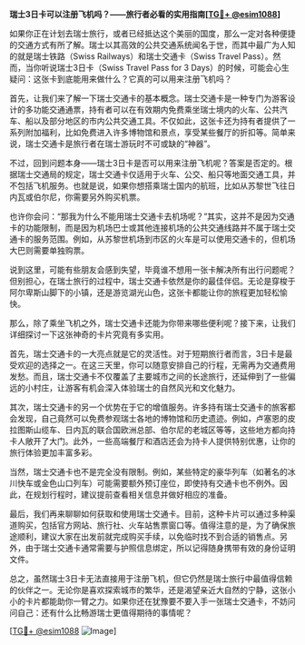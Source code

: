 **瑞士3日卡可以注册飞机吗？——旅行者必看的实用指南[[TG💪+ @esim1088](https://t.me/s/esim1088)]**

如果你正在计划去瑞士旅行，或者已经抵达这个美丽的国度，那么一定对各种便捷的交通方式有所了解。瑞士以其高效的公共交通系统闻名于世，而其中最广为人知的就是瑞士铁路（Swiss Railways）和瑞士交通卡（Swiss Travel Pass）。然而，当你听说瑞士3日卡（Swiss Travel Pass for 3 Days）的时候，可能会心生疑问：这张卡到底能用来做什么？它真的可以用来注册飞机吗？

首先，让我们来了解一下瑞士交通卡的基本概念。瑞士交通卡是一种专门为游客设计的多功能交通通票，持有者可以在有效期内免费乘坐瑞士境内的火车、公共汽车、船以及部分地区的市内公共交通工具。不仅如此，这张卡还为持有者提供了一系列附加福利，比如免费进入许多博物馆和景点，享受某些餐厅的折扣等。简单来说，瑞士交通卡是旅行者在瑞士游玩时不可或缺的“神器”。

不过，回到问题本身——瑞士3日卡是否可以用来注册飞机呢？答案是否定的。根据瑞士交通局的规定，瑞士交通卡仅适用于火车、公交、船只等地面交通工具，并不包括飞机服务。也就是说，如果你想搭乘瑞士国内的航班，比如从苏黎世飞往日内瓦或伯尔尼，你需要另外购买机票。

也许你会问：“那我为什么不能用瑞士交通卡去机场呢？”其实，这并不是因为交通卡的功能限制，而是因为机场巴士或其他连接机场的公共交通线路并不属于瑞士交通卡的服务范围。例如，从苏黎世机场到市区的火车是可以使用交通卡的，但机场大巴则需要单独购票。

说到这里，可能有些朋友会感到失望，毕竟谁不想用一张卡解决所有出行问题呢？但别担心，在瑞士旅行的过程中，瑞士交通卡依然是你的最佳伴侣。无论是穿梭于阿尔卑斯山脚下的小镇，还是游览湖光山色，这张卡都能让你的旅程更加轻松愉快。

那么，除了乘坐飞机之外，瑞士交通卡还能为你带来哪些便利呢？接下来，让我们详细探讨一下这张神奇的卡片究竟有多实用。

首先，瑞士交通卡的一大亮点就是它的灵活性。对于短期旅行者而言，3日卡是最受欢迎的选择之一。在这三天里，你可以随意安排自己的行程，无需再为交通费用发愁。而且，瑞士交通卡不仅覆盖了主要城市之间的长途旅行，还延伸到了一些偏远的小村庄，让游客有机会深入体验瑞士的自然风光和文化魅力。

其次，瑞士交通卡的另一个优势在于它的增值服务。许多持有瑞士交通卡的旅客都会发现，自己竟然可以免费参观瑞士各地的博物馆和历史遗迹。例如，卢塞恩的皮拉图斯山缆车、日内瓦的联合国欧洲总部、伯尔尼的老城区等等，这些地方都向持卡人敞开了大门。此外，一些高端餐厅和酒店还会为持卡人提供特别优惠，让你的旅行体验更加丰富多彩。

当然，瑞士交通卡也不是完全没有限制。例如，某些特定的豪华列车（如著名的冰川快车或金色山口列车）可能需要额外预订座位，即使持有交通卡也不例外。因此，在规划行程时，建议提前查看相关信息并做好相应的准备。

最后，我们再来聊聊如何获取和使用瑞士交通卡。目前，这种卡片可以通过多种渠道购买，包括官方网站、旅行社、火车站售票窗口等。值得注意的是，为了确保旅途顺利，建议大家在出发前就完成购买手续，以免临时找不到合适的销售点。另外，由于瑞士交通卡通常需要与护照信息绑定，所以记得随身携带有效的身份证明文件。

总之，虽然瑞士3日卡无法直接用于注册飞机，但它仍然是瑞士旅行中最值得信赖的伙伴之一。无论你是喜欢探索城市的繁华，还是渴望亲近大自然的宁静，这张小小的卡片都能助你一臂之力。如果你还在犹豫要不要入手一张瑞士交通卡，不妨问问自己：还有什么比畅游瑞士更值得期待的事情呢？

[[TG💪+ @esim1088](https://t.me/s/esim1088) ![Image](https://i.postimg.cc/4NQfJmqS/Snipaste-2025-05-13-00-14-12.png)]